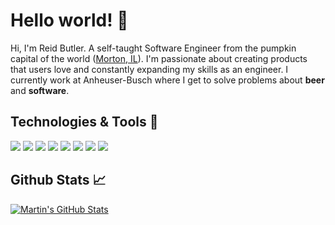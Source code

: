 # Hello world! 👋

Hi, I'm Reid Butler. A self-taught Software Engineer from the pumpkin capital of the world ([Morton, IL](http://local.townsquarepublications.com/illinois/morton/morton1.html)). I'm passionate about creating products that users love and constantly expanding my skills as an engineer. I currently work at Anheuser-Busch where I get to solve problems about **beer** and **software**.

## Technologies & Tools 🔧

![](https://img.shields.io/badge/Code-Python-blue)
![](https://img.shields.io/badge/Code-Typescript-blue)
![](https://img.shields.io/badge/Framework-ReactJS-orange)
![](https://img.shields.io/badge/Framework-NestJS-orange)
![](https://img.shields.io/badge/Query-GQL-green)
![](https://img.shields.io/badge/Tools-VSCode-blueviolet)
![](https://img.shields.io/badge/Tools-Azure%20Data%20Studio-blueviolet)
![](https://img.shields.io/badge/Version%20Control-Git-brightgreen)

## Github Stats 📈

<a href="https://github.com/rbutl0215/rbutl0215">
  <img align="center" src="https://github-readme-stats.vercel.app/api?username=rbutl0215&show_icons=true&line_height=27&count_private=true&title_color=ffffff&text_color=c9cacc&icon_color=2bbc8a&bg_color=1d1f21" alt="Martin's GitHub Stats" />
</a>

<!--
**rbutl0215/rbutl0215** is a ✨ _special_ ✨ repository because its `README.md` (this file) appears on your GitHub profile.

Here are some ideas to get you started:

- 🔭 I’m currently working on ...
- 🌱 I’m currently learning ...
- 👯 I’m looking to collaborate on ...
- 🤔 I’m looking for help with ...
- 💬 Ask me about ...
- 📫 How to reach me: ...
- 😄 Pronouns: ...
- ⚡ Fun fact: ...
-->
